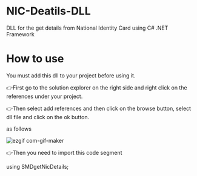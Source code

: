 # NIC-Deatils-DLL
DLL for the get details from National Identity Card using C# .NET Framework

# How to use

You must add this dll to your project before using it.

👉First go to the solution explorer on the right side and right click on the references under your project.

👉Then select add references and then click on the browse button, select dll file and click on the ok button.

as follows

![ezgif com-gif-maker](https://user-images.githubusercontent.com/80079235/131951991-36dc8f6b-1884-424b-9785-ba0042aa68f8.gif)

👉Then you need to import this code segment

using SMDgetNicDetails;
